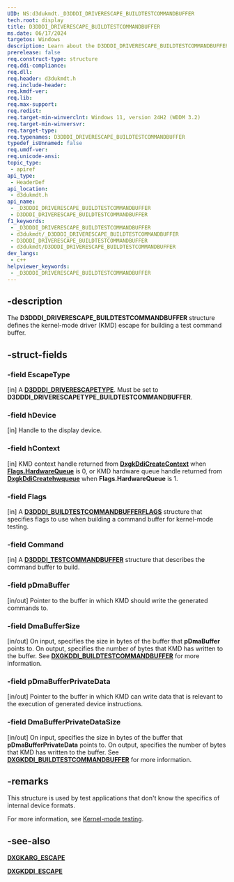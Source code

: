 ```yaml
---
UID: NS:d3dukmdt._D3DDDI_DRIVERESCAPE_BUILDTESTCOMMANDBUFFER
tech.root: display
title: D3DDDI_DRIVERESCAPE_BUILDTESTCOMMANDBUFFER
ms.date: 06/17/2024
targetos: Windows
description: Learn about the D3DDDI_DRIVERESCAPE_BUILDTESTCOMMANDBUFFER structure.
prerelease: false
req.construct-type: structure
req.ddi-compliance: 
req.dll: 
req.header: d3dukmdt.h
req.include-header: 
req.kmdf-ver: 
req.lib: 
req.max-support: 
req.redist: 
req.target-min-winverclnt: Windows 11, version 24H2 (WDDM 3.2)
req.target-min-winversvr: 
req.target-type: 
req.typenames: D3DDDI_DRIVERESCAPE_BUILDTESTCOMMANDBUFFER
typedef_isUnnamed: false
req.umdf-ver: 
req.unicode-ansi: 
topic_type:
 - apiref
api_type:
 - HeaderDef
api_location:
 - d3dukmdt.h
api_name:
 - _D3DDDI_DRIVERESCAPE_BUILDTESTCOMMANDBUFFER
 - D3DDDI_DRIVERESCAPE_BUILDTESTCOMMANDBUFFER
f1_keywords:
 - _D3DDDI_DRIVERESCAPE_BUILDTESTCOMMANDBUFFER
 - d3dukmdt/_D3DDDI_DRIVERESCAPE_BUILDTESTCOMMANDBUFFER
 - D3DDDI_DRIVERESCAPE_BUILDTESTCOMMANDBUFFER
 - d3dukmdt/D3DDDI_DRIVERESCAPE_BUILDTESTCOMMANDBUFFER
dev_langs:
 - c++
helpviewer_keywords:
 - _D3DDDI_DRIVERESCAPE_BUILDTESTCOMMANDBUFFER
---
```


## -description

The **D3DDDI_DRIVERESCAPE_BUILDTESTCOMMANDBUFFER** structure defines the kernel-mode driver (KMD) escape for building a test command buffer.

## -struct-fields

### -field EscapeType

[in] A [**D3DDDI_DRIVERESCAPETYPE**](ne-d3dukmdt-_d3dddi_driverescapetype.md). Must be set to **D3DDDI_DRIVERESCAPETYPE_BUILDTESTCOMMANDBUFFER**.

### -field hDevice

[in] Handle to the display device.

### -field hContext

[in] KMD context handle returned from [**DxgkDdiCreateContext**](nc-d3dkmddi-dxgkddi_createcontext.md) when [**Flags.HardwareQueue**](../d3dukmdt/ns-d3dukmdt-d3dddi_buildtestcommandbufferflags.md) is 0, or KMD hardware queue handle returned from [**DxgkDdiCreatehwqueue**](nc-d3dkmddi-dxgkddi_createhardwarequeue.md) when **Flags.HardwareQueue** is 1.

### -field Flags

[in] A [**D3DDDI_BUILDTESTCOMMANDBUFFERFLAGS**](ns-d3dukmdt-d3dddi_buildtestcommandbufferflags.md) structure that specifies flags to use when building a command buffer for kernel-mode testing.

### -field Command

[in] A [**D3DDDI_TESTCOMMANDBUFFER**](ns-d3dukmdt-d3dddi_testcommandbuffer.md) structure that describes the command buffer to build.

### -field pDmaBuffer

[in/out] Pointer to the buffer in which KMD should write the generated commands to.

### -field DmaBufferSize

[in/out] On input, specifies the size in bytes of the buffer that **pDmaBuffer** points to. On output, specifies the number of bytes that KMD has written to the buffer. See  [**DXGKDDI_BUILDTESTCOMMANDBUFFER**](nc-d3dkmddi-dxgkddi_buildtestcommandbuffer.md) for more information.

### -field pDmaBufferPrivateData

[in/out] Pointer to the buffer in which KMD can write data that is relevant to the execution of generated device instructions.

### -field DmaBufferPrivateDataSize

[in/out] On input, specifies the size in bytes of the buffer that **pDmaBufferPrivateData** points to. On output, specifies the number of bytes that KMD has written to the buffer. See  [**DXGKDDI_BUILDTESTCOMMANDBUFFER**](nc-d3dkmddi-dxgkddi_buildtestcommandbuffer.md) for more information.

## -remarks

This structure is used by test applications that don't know the specifics of internal device formats.

For more information, see [Kernel-mode testing](/windows-hardware/drivers/display/kernel-mode-testing).

## -see-also

[**DXGKARG_ESCAPE**](../d3dkmddi/ns-d3dkmddi-_dxgkarg_escape.md)

[**DXGKDDI_ESCAPE**](../d3dkmddi/nc-d3dkmddi-dxgkddi_escape.md)

